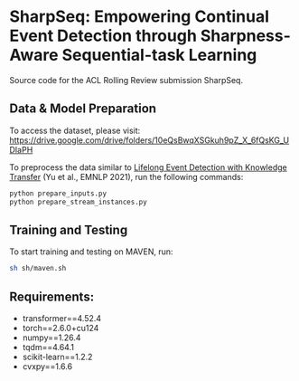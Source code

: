 # SharpSeq: Empowering Continual Event Detection through Sharpness-Aware Sequential-task Learning
Source code for the ACL Rolling Review submission SharpSeq.


## Data & Model Preparation
To access the dataset, please visit: https://drive.google.com/drive/folders/10eQsBwqXSGkuh9pZ_X_6fQsKG_UDIaPH


To preprocess the data similar to [Lifelong Event Detection with Knowledge Transfer](https://aclanthology.org/2021.emnlp-main.428/) (Yu et al., EMNLP 2021), run the following commands:
```bash
python prepare_inputs.py
python prepare_stream_instances.py
```

## Training and Testing

To start training and testing on MAVEN, run:
```bash
sh sh/maven.sh
```

## Requirements:
- transformer==4.52.4
- torch==2.6.0+cu124
- numpy==1.26.4
- tqdm==4.64.1
- scikit-learn==1.2.2
- cvxpy==1.6.6

